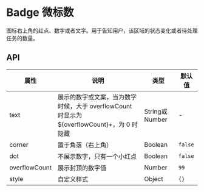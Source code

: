 # Badge 微标数

图标右上角的红点、数字或者文字。用于告知用户，该区域的状态变化或者待处理任务的数量。

<code src="./demos/index.tsx"></code>

## API

属性 | 说明 | 类型 | 默认值
----|-----|------|------
text | 展示的数字或文案，当为数字时候，大于 overflowCount <br/> 时显示为 ${overflowCount}+，为 0 时隐藏 | String或Number | -
corner | 置于角落（右上角） | Boolean | `false`
dot | 不展示数字，只有一个小红点 | Boolean | `false`
overflowCount | 展示封顶的数字值 | Number | `99`
style | 自定义样式 | Object |  `{}`
